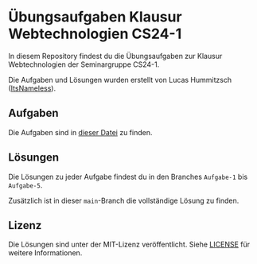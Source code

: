 # Übungsaufgaben Klausur Webtechnologien CS24-1

In diesem Repository findest du die Übungsaufgaben zur Klausur Webtechnologien der Seminargruppe CS24-1.

Die Aufgaben und Lösungen wurden erstellt von Lucas Hummitzsch ([ItsNameless](https://github.com/TheItsNameless)).

## Aufgaben

Die Aufgaben sind in [dieser Datei](Aufgaben.md) zu finden.

## Lösungen

Die Lösungen zu jeder Aufgabe findest du in den Branches `Aufgabe-1` bis `Aufgabe-5`.

Zusätzlich ist in dieser `main`-Branch die vollständige Lösung zu finden.

## Lizenz

Die Lösungen sind unter der MIT-Lizenz veröffentlicht. Siehe [LICENSE](LICENSE) für weitere Informationen.
